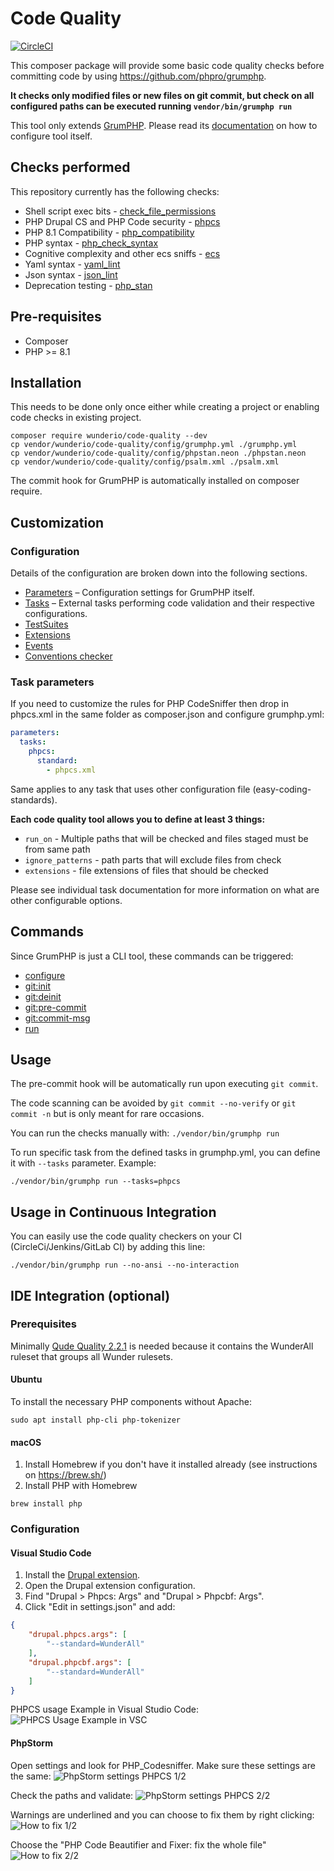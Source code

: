 # Code Quality

[![CircleCI](https://circleci.com/gh/wunderio/code-quality.svg?style=svg)](https://circleci.com/gh/wunderio/code-quality)

This composer package will provide some basic code quality checks before committing
code by using https://github.com/phpro/grumphp.

**It checks only modified files or new files on git commit, but check on all configured
paths can be executed running `vendor/bin/grumphp run`**

This tool only extends [GrumPHP](https://github.com/phpro/grumphp). Please read
its [documentation](https://github.com/phpro/grumphp/blob/master/README.md#configuration) on how to configure tool itself.

## Checks performed

This repository currently has the following checks:

* Shell script exec bits - [check_file_permissions](src/Task/CheckFilePermissions/README.md)
* PHP Drupal CS and PHP Code security  - [phpcs](src/Task/Phpcs/README.md)
* PHP 8.1 Compatibility - [php_compatibility](src/Task/PhpCompatibility/README.md)
* PHP syntax - [php_check_syntax](src/Task/PhpCheckSyntax/README.md)
* Cognitive complexity and other ecs sniffs - [ecs](src/Task/Ecs/README.md)
* Yaml syntax - [yaml_lint](src/Task/YamlLint/README.md)
* Json syntax - [json_lint](src/Task/JsonLint/README.md)
* Deprecation testing -  [php_stan](src/Task/PhpStan/README.md)

## Pre-requisites

* Composer
* PHP >= 8.1

## Installation

This needs to be done only once either while creating a project or enabling code checks in existing project.

```
composer require wunderio/code-quality --dev
cp vendor/wunderio/code-quality/config/grumphp.yml ./grumphp.yml
cp vendor/wunderio/code-quality/config/phpstan.neon ./phpstan.neon
cp vendor/wunderio/code-quality/config/psalm.xml ./psalm.xml
```

The commit hook for GrumPHP is automatically installed on composer require.

## Customization

### Configuration

Details of the configuration are broken down into the following sections.

- [Parameters](https://github.com/phpro/grumphp/blob/master/doc/parameters.md) &ndash; Configuration settings for GrumPHP itself.
- [Tasks](https://github.com/phpro/grumphp/blob/master/doc/tasks.md) &ndash; External tasks performing code validation and their respective configurations.
- [TestSuites](https://github.com/phpro/grumphp/blob/master/doc/testsuites.md)
- [Extensions](https://github.com/phpro/grumphp/blob/master/doc/extensions.md)
- [Events](https://github.com/phpro/grumphp/blob/master/doc/events.md)
- [Conventions checker](https://github.com/phpro/grumphp/blob/master/doc/conventions.md)

### Task parameters
If you need to customize the rules for PHP CodeSniffer then drop in phpcs.xml in the same
folder as composer.json and configure grumphp.yml:
````yml
parameters:
  tasks:
    phpcs:
      standard:
        - phpcs.xml
````

Same applies to any task that uses other configuration file (easy-coding-standards).

**Each code quality tool allows you to define at least 3 things:**
- `run_on` - Multiple paths that will be checked and files staged must be from same path
- `ignore_patterns` - path parts that will exclude files from check
- `extensions` - file extensions of files that should be checked

Please see individual task documentation for more information on what are other configurable options.



## Commands

Since GrumPHP is just a CLI tool, these commands can be triggered:

- [configure](https://github.com/phpro/grumphp/blob/master/doc/commands.md#installation)
- [git:init](https://github.com/phpro/grumphp/blob/master/doc/commands.md#installation)
- [git:deinit](https://github.com/phpro/grumphp/blob/master/doc/commands.md#installation)
- [git:pre-commit](https://github.com/phpro/grumphp/blob/master/doc/commands.md#git-hooks)
- [git:commit-msg](https://github.com/phpro/grumphp/blob/master/doc/commands.md#git-hooks)
- [run](https://github.com/phpro/grumphp/blob/master/doc/commands.md#run)

## Usage

The pre-commit hook will be automatically run upon executing `git commit`.

The code scanning can be avoided by `git commit --no-verify` or `git commit -n` but is only meant for rare occasions.

You can run the checks manually with: `./vendor/bin/grumphp run`

To run specific task from the defined tasks in grumphp.yml, you can define it with `--tasks` parameter. Example:

    ./vendor/bin/grumphp run --tasks=phpcs

## Usage in Continuous Integration
You can easily use the code quality checkers on your CI (CircleCi/Jenkins/GitLab CI) by adding this line:

```
./vendor/bin/grumphp run --no-ansi --no-interaction
```

## IDE Integration (optional)

### Prerequisites

Minimally [Qude Quality 2.2.1](https://github.com/wunderio/code-quality/releases/tag/2.2.1) is needed because it contains the WunderAll ruleset that groups all Wunder rulesets.

#### Ubuntu
To install the necessary PHP components without Apache:
```
sudo apt install php-cli php-tokenizer
```

#### macOS
1. Install Homebrew if you don't have it installed already (see instructions on https://brew.sh/)
2. Install PHP with Homebrew
```
brew install php
```

### Configuration

#### Visual Studio Code

1. Install the [Drupal extension](https://marketplace.visualstudio.com/items?itemName=Stanislav.vscode-drupal).
2. Open the Drupal extension configuration.
3. Find "Drupal > Phpcs: Args" and "Drupal > Phpcbf: Args".
4. Click "Edit in settings.json" and add:

```json
{
    "drupal.phpcs.args": [
        "--standard=WunderAll"
    ],
    "drupal.phpcbf.args": [
        "--standard=WunderAll"
    ]
}
```

PHPCS usage Example in Visual Studio Code:
![PHPCS Usage Example in VSC](https://user-images.githubusercontent.com/11972062/221161739-cabcd4b5-800d-4d5b-8071-9324bf2bcc08.gif)

#### PhpStorm

Open settings and look for PHP_Codesniffer. Make sure these settings are the same:
![PhpStorm settings PHPCS 1/2](https://www.upload.ee/image/16969201/2024-08-14_15-59.png)

Check the paths and validate:
![PhpStorm settings PHPCS 2/2](https://www.upload.ee/image/16969203/2024-08-14_16-01.png)

Warnings are underlined and you can choose to fix them by right clicking:
![How to fix 1/2](https://www.upload.ee/image/16969207/2024-08-14_16-03.png)

Choose the "PHP Code Beautifier and Fixer: fix the whole file"
![How to fix 2/2](https://www.upload.ee/image/16969210/2024-08-14_16-04.png)
